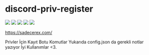 # discord-priv-register


<img src="https://cdn.discordapp.com/attachments/959198147773612123/1294036627294785546/image.png?ex=67098d05&is=67083b85&hm=54cfcfff96a1a8094af2e06e419761bd2258bdef48de847621053cfbbb9be28e&">
<img src="https://cdn.discordapp.com/attachments/959198147773612123/1294036990156734578/image.png?ex=67098d5c&is=67083bdc&hm=9182fd7ed01bd2abcc84339fe774eab383998e1d1b7e4655335f89a7844201cb&">
<img src="https://cdn.discordapp.com/attachments/959198147773612123/1294037098159931432/image.png?ex=67098d76&is=67083bf6&hm=69dca8a8691f2a48406a227c079984cf9f3dfea8b4398c36b618eafe552ca37d&">
<img src="https://cdn.discordapp.com/attachments/959198147773612123/1294037421805011036/image.png?ex=67098dc3&is=67083c43&hm=6dc0b70e0c65aca50de2ccaecc1100610f8ae058c155f5b23852729b11e716e2&">
<img src="https://cdn.discordapp.com/attachments/959198147773612123/1294037525685600309/image.png?ex=67098ddc&is=67083c5c&hm=cad726982624af5ae2379e18ff9122c7a7301a6ddfbf27d9b16797191139b56f&">

https://sadecerex.com/ 

Privler İçin Kayıt Botu Komutlar Yukarıda config.json da gerekli notlar yazıyor İyi Kullanımlar <3.
